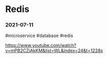 # Redis
### 2021-07-11
#microservice #database #redis

https://www.youtube.com/watch?v=mPB2CZiAkKM&list=WL&index=24&t=1228s